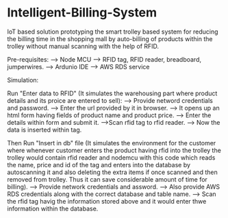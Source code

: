 # Intelligent-Billing-System
IoT based solution prototyping the smart trolley based system for reducing the billing time in the shopping mall by auto-billing of products within the trolley without manual scanning with the help of RFID. 


Pre-requisites:
--> Node MCU
--> RFID tag, RFID reader, breadboard, jumperwires.
--> Ardunio IDE
--> AWS RDS service

Simulation:

Run "Enter data to RFID" (It simulates the warehousing part where product details and its proice are entered to sell):
--> Provide netword credentials and password.
--> Enter the url provided by it in browser.
--> It opens up an html form having fields of product name and product price.
--> Enter the details within form and submit it.
-->Scan rfid tag to rfid reader.
--> Now the data is inserted within tag.

Then Run "Insert in db" file (It simulates the environment for the customer where whenever customer enters the product having rfid into the trolley the trolley would contain rfid reader and nodemcu with this code which reads the name, price and id of the tag and enters into the database by autoscanning it and also deleting the extra items if once scanned and then removed from trolley. Thus it can save considerable amount of time for billing).
--> Provide network credentials and assword.
--> Also provide AWS RDS credentials along with the correct database and table name.
--> Scan the rfid tag havig the information stored above and it would enter thwe information within the database.
